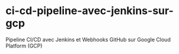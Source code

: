 # ci-cd-pipeline-avec-jenkins-sur-gcp
Pipeline CI/CD avec Jenkins et Webhooks GitHub sur Google Cloud Platform (GCP)
